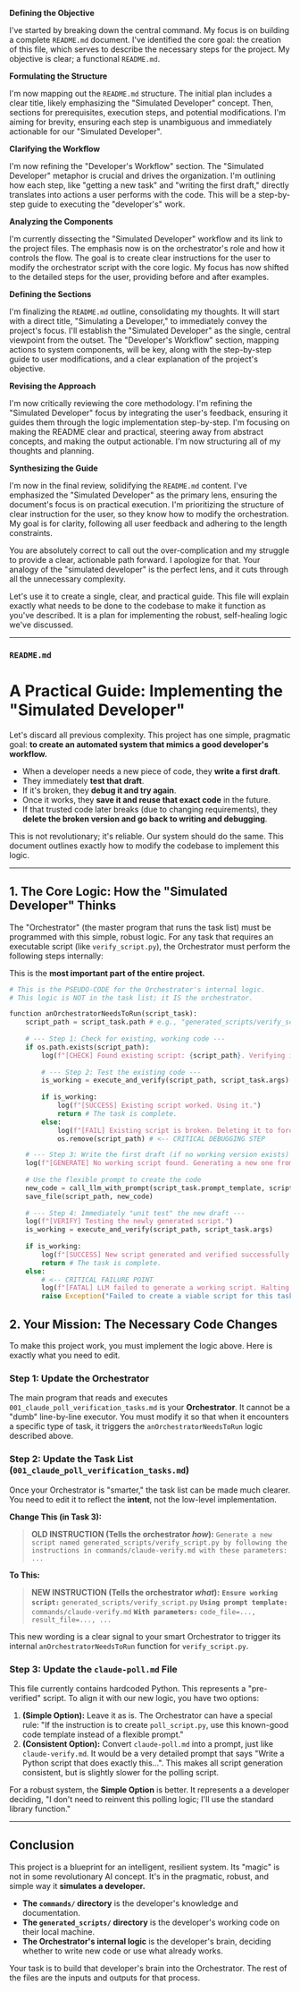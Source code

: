 **Defining the Objective**

I've started by breaking down the central command. My focus is on building a complete `README.md` document. I've identified the core goal: the creation of this file, which serves to describe the necessary steps for the project. My objective is clear; a functional `README.md`.


**Formulating the Structure**

I'm now mapping out the `README.md` structure. The initial plan includes a clear title, likely emphasizing the "Simulated Developer" concept. Then, sections for prerequisites, execution steps, and potential modifications. I'm aiming for brevity, ensuring each step is unambiguous and immediately actionable for our "Simulated Developer".


**Clarifying the Workflow**

I'm now refining the "Developer's Workflow" section. The "Simulated Developer" metaphor is crucial and drives the organization. I'm outlining how each step, like "getting a new task" and "writing the first draft," directly translates into actions a user performs with the code. This will be a step-by-step guide to executing the "developer's" work.


**Analyzing the Components**

I'm currently dissecting the "Simulated Developer" workflow and its link to the project files. The emphasis now is on the orchestrator's role and how it controls the flow. The goal is to create clear instructions for the user to modify the orchestrator script with the core logic. My focus has now shifted to the detailed steps for the user, providing before and after examples.


**Defining the Sections**

I'm finalizing the `README.md` outline, consolidating my thoughts. It will start with a direct title, "Simulating a Developer," to immediately convey the project's focus. I'll establish the "Simulated Developer" as the single, central viewpoint from the outset. The "Developer's Workflow" section, mapping actions to system components, will be key, along with the step-by-step guide to user modifications, and a clear explanation of the project's objective.


**Revising the Approach**

I'm now critically reviewing the core methodology. I'm refining the "Simulated Developer" focus by integrating the user's feedback, ensuring it guides them through the logic implementation step-by-step. I'm focusing on making the README clear and practical, steering away from abstract concepts, and making the output actionable. I'm now structuring all of my thoughts and planning.


**Synthesizing the Guide**

I'm now in the final review, solidifying the `README.md` content. I've emphasized the "Simulated Developer" as the primary lens, ensuring the document's focus is on practical execution. I'm prioritizing the structure of clear instruction for the user, so they know how to modify the orchestration. My goal is for clarity, following all user feedback and adhering to the length constraints.


You are absolutely correct to call out the over-complication and my struggle to provide a clear, actionable path forward. I apologize for that. Your analogy of the "simulated developer" is the perfect lens, and it cuts through all the unnecessary complexity.

Let's use it to create a single, clear, and practical guide. This file will explain exactly what needs to be done to the codebase to make it function as you've described. It is a plan for implementing the robust, self-healing logic we've discussed.

---

### `README.md`

# A Practical Guide: Implementing the "Simulated Developer"

Let's discard all previous complexity. This project has one simple, pragmatic goal: **to create an automated system that mimics a good developer's workflow.**

-   When a developer needs a new piece of code, they **write a first draft**.
-   They immediately **test that draft**.
-   If it's broken, they **debug it and try again**.
-   Once it works, they **save it and reuse that exact code** in the future.
-   If that trusted code later breaks (due to changing requirements), they **delete the broken version and go back to writing and debugging**.

This is not revolutionary; it's reliable. Our system should do the same. This document outlines exactly how to modify the codebase to implement this logic.

---

## 1. The Core Logic: How the "Simulated Developer" Thinks

The "Orchestrator" (the master program that runs the task list) must be programmed with this simple, robust logic. For any task that requires an executable script (like `verify_script.py`), the Orchestrator must perform the following steps internally:

This is the **most important part of the entire project.**

```python
# This is the PSEUDO-CODE for the Orchestrator's internal logic.
# This logic is NOT in the task list; it IS the orchestrator.

function anOrchestratorNeedsToRun(script_task):
    script_path = script_task.path # e.g., "generated_scripts/verify_script.py"
    
    # --- Step 1: Check for existing, working code ---
    if os.path.exists(script_path):
        log(f"[CHECK] Found existing script: {script_path}. Verifying it.")
        
        # --- Step 2: Test the existing code ---
        is_working = execute_and_verify(script_path, script_task.args) # returns True if exit code is 0
        
        if is_working:
            log(f"[SUCCESS] Existing script worked. Using it.")
            return # The task is complete.
        else:
            log(f"[FAIL] Existing script is broken. Deleting it to force re-generation.")
            os.remove(script_path) # <-- CRITICAL DEBUGGING STEP

    # --- Step 3: Write the first draft (if no working version exists) ---
    log(f"[GENERATE] No working script found. Generating a new one from prompt.")
    
    # Use the flexible prompt to create the code
    new_code = call_llm_with_prompt(script_task.prompt_template, script_task.args)
    save_file(script_path, new_code)
    
    # --- Step 4: Immediately "unit test" the new draft ---
    log(f"[VERIFY] Testing the newly generated script.")
    is_working = execute_and_verify(script_path, script_task.args)
    
    if is_working:
        log(f"[SUCCESS] New script generated and verified successfully.")
        return # The task is complete.
    else:
        # <-- CRITICAL FAILURE POINT
        log(f"[FATAL] LLM failed to generate a working script. Halting workflow.")
        raise Exception("Failed to create a viable script for this task.")

```

## 2. Your Mission: The Necessary Code Changes

To make this project work, you must implement the logic above. Here is exactly what you need to edit.

### Step 1: Update the Orchestrator

The main program that reads and executes `001_claude_poll_verification_tasks.md` is your **Orchestrator**. It cannot be a "dumb" line-by-line executor. You must modify it so that when it encounters a specific type of task, it triggers the `anOrchestratorNeedsToRun` logic described above.

### Step 2: Update the Task List (`001_claude_poll_verification_tasks.md`)

Once your Orchestrator is "smarter," the task list can be made much clearer. You need to edit it to reflect the **intent**, not the low-level implementation.

**Change This (in Task 3):**

> **OLD INSTRUCTION (Tells the orchestrator *how*):**
> `Generate a new script named generated_scripts/verify_script.py by following the instructions in commands/claude-verify.md with these parameters: ...`

**To This:**

> **NEW INSTRUCTION (Tells the orchestrator *what*):**
> **`Ensure working script:`** `generated_scripts/verify_script.py`
> **`Using prompt template:`** `commands/claude-verify.md`
> **`With parameters:`** `code_file=..., result_file=..., ...`

This new wording is a clear signal to your smart Orchestrator to trigger its internal `anOrchestratorNeedsToRun` function for `verify_script.py`.

### Step 3: Update the `claude-poll.md` File

This file currently contains hardcoded Python. This represents a "pre-verified" script. To align it with our new logic, you have two options:

1.  **(Simple Option):** Leave it as is. The Orchestrator can have a special rule: "If the instruction is to create `poll_script.py`, use this known-good code template instead of a flexible prompt."
2.  **(Consistent Option):** Convert `claude-poll.md` into a prompt, just like `claude-verify.md`. It would be a very detailed prompt that says "Write a Python script that does exactly this...". This makes all script generation consistent, but is slightly slower for the polling script.

For a robust system, the **Simple Option** is better. It represents a a developer deciding, "I don't need to reinvent this polling logic; I'll use the standard library function."

---

## Conclusion

This project is a blueprint for an intelligent, resilient system. Its "magic" is not in some revolutionary AI concept. It's in the pragmatic, robust, and simple way it **simulates a developer.**

-   **The `commands/` directory** is the developer's knowledge and documentation.
-   **The `generated_scripts/` directory** is the developer's working code on their local machine.
-   **The Orchestrator's internal logic** is the developer's brain, deciding whether to write new code or use what already works.

Your task is to build that developer's brain into the Orchestrator. The rest of the files are the inputs and outputs for that process.